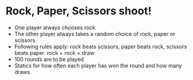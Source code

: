 # Rock, Paper, Scissors shoot!

- One player always chooses rock
- The other player always takes a random choice of rock, paper or scissors
- Following rules apply: rock beats scissors, paper beats rock, scissors beats paper. rock +
rock = draw
- 100 rounds are to be played
- Statics for how often each player has won the round and how many draws.